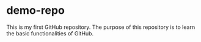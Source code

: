 # demo-repo
This is my first GitHub repository. The purpose of this repository is to learn the basic functionalities of GitHub. 
